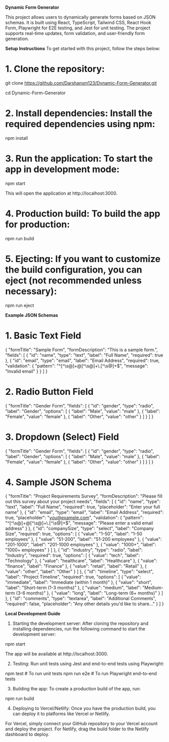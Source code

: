 **Dynamic Form Generator**

This project allows users to dynamically generate forms based on JSON schemas. It is built using React, TypeScript, Tailwind CSS, React Hook Form, Playwright for E2E testing, and Jest for unit testing. The project supports real-time updates, form validation, and user-friendly form generation.

**Setup Instructions**
To get started with this project, follow the steps below:

# 1. Clone the repository:

git clone https://github.com/Darshansm123/Dynamic-Form-Generator.git

cd Dynamic-Form-Generator


# 2. Install dependencies: Install the required dependencies using npm:

npm install

# 3. Run the application: To start the app in development mode:

npm start

This will open the application at http://localhost:3000.

# 4. Production build: To build the app for production:

npm run build

# 5. Ejecting: If you want to customize the build configuration, you can eject (not recommended unless necessary):

npm run eject


**Example JSON Schemas**

 # 1. Basic Text Field

 {
  "formTitle": "Sample Form",
  "formDescription": "This is a sample form.",
  "fields": [
    {
      "id": "name",
      "type": "text",
      "label": "Full Name",
      "required": true
    },
    {
      "id": "email",
      "type": "email",
      "label": "Email Address",
      "required": true,
      "validation": {
        "pattern": "^[^\\s@]+@[^\\s@]+\\.[^\\s@]+$",
        "message": "Invalid email"
      }
    }
  ]
}

# 2. Radio Button Field

{
  "formTitle": "Gender Form",
  "fields": [
    {
      "id": "gender",
      "type": "radio",
      "label": "Gender",
      "options": [
        { "label": "Male", "value": "male" },
        { "label": "Female", "value": "female" },
        { "label": "Other", "value": "other" }
      ]
    }
  ]
}

# 3. Dropdown (Select) Field
{
  "formTitle": "Gender Form",
  "fields": [
    {
      "id": "gender",
      "type": "radio",
      "label": "Gender",
      "options": [
        { "label": "Male", "value": "male" },
        { "label": "Female", "value": "female" },
        { "label": "Other", "value": "other" }
      ]
    }
  ]
}

# 4. Sample JSON Schema
{
  "formTitle": "Project Requirements Survey",
  "formDescription": "Please fill out this survey about your project needs",
  "fields": [
    {
      "id": "name",
      "type": "text",
      "label": "Full Name",
      "required": true,
      "placeholder": "Enter your full name"
    },
    {
      "id": "email",
      "type": "email",
      "label": "Email Address",
      "required": true,
      "placeholder": "you@example.com",
      "validation": {
        "pattern": "^[^\\s@]+@[^\\s@]+\\.[^\\s@]+$",
        "message": "Please enter a valid email address"
      }
    },
    {
      "id": "companySize",
      "type": "select",
      "label": "Company Size",
      "required": true,
      "options": [
        { "value": "1-50", "label": "1-50 employees" },
        { "value": "51-200", "label": "51-200 employees" },
        { "value": "201-1000", "label": "201-1000 employees" },
        { "value": "1000+", "label": "1000+ employees" }
      ]
    },
    {
      "id": "industry",
      "type": "radio",
      "label": "Industry",
      "required": true,
      "options": [
        { "value": "tech", "label": "Technology" },
        { "value": "healthcare", "label": "Healthcare" },
        { "value": "finance", "label": "Finance" },
        { "value": "retail", "label": "Retail" },
        { "value": "other", "label": "Other" }
      ]
    },
    {
      "id": "timeline",
      "type": "select",
      "label": "Project Timeline",
      "required": true,
      "options": [
        { "value": "immediate", "label": "Immediate (within 1 month)" },
        { "value": "short", "label": "Short-term (1-3 months)" },
        { "value": "medium", "label": "Medium-term (3-6 months)" },
        { "value": "long", "label": "Long-term (6+ months)" }
      ]
    },
    {
      "id": "comments",
      "type": "textarea",
      "label": "Additional Comments",
      "required": false,
      "placeholder": "Any other details you'd like to share..."
    }
  ]
}


**Local Development Guide**

1. Starting the development server: After cloning the repository and installing dependencies, run the following command to start the development server:

npm start

The app will be available at http://localhost:3000.

2. Testing: Run unit tests using Jest and end-to-end tests using Playwright:

npm test        # To run unit tests
npm run e2e     # To run Playwright end-to-end tests

3. Building the app: To create a production build of the app, run:

npm run build

4. Deploying to Vercel/Netlify: Once you have the production build, you can deploy it to platforms like Vercel or Netlify.

For Vercel, simply connect your GitHub repository to your Vercel account and deploy the project.
For Netlify, drag the build folder to the Netlify dashboard to deploy.
